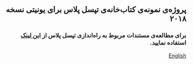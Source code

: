 ## <div dir="rtl">پروژه‌ی نمونه‌ی کتاب‌خانه‌ی تپسل پلاس برای یونیتی نسخه ۲۰۱۸</div>

### <div dir="rtl">برای مطالعه‌ی مستندات مربوط به راه‌اندازی تپسل پلاس از <a href="https://docs.tapsell.ir/plus-sdk/unity/main/">این لینک</a> استفاده نمایید.</div>

<div dir="rtl"><a href="https://github.com/tapsellorg/TapsellPlusSDK-UnitySample2018/blob/master/README_EN.md">English</a></div>